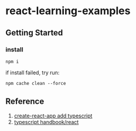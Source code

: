 # react-learning-examples

## Getting Started

### install
```
npm i
```
if install failed, try run:
```
npm cache clean --force
```


## Reference
1. [create-react-app add typescript](https://create-react-app.dev/docs/adding-typescript)
2. [typescript handbook/react](https://www.typescriptlang.org/docs/handbook/react.html)

